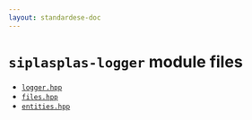 ```yaml
---
layout: standardese-doc
---
```



# `siplasplas-logger` module files


 - [`logger.hpp`]({{site.url}}{{site.baseurl}}/doc/standardese/feature__slash__type-erasure/siplasplas-logger/logger.html)
 - [`files.hpp`]({{site.url}}{{site.baseurl}}/doc/standardese/feature__slash__type-erasure/siplasplas-logger/files.html)
 - [`entities.hpp`]({{site.url}}{{site.baseurl}}/doc/standardese/feature__slash__type-erasure/siplasplas-logger/entities.html)